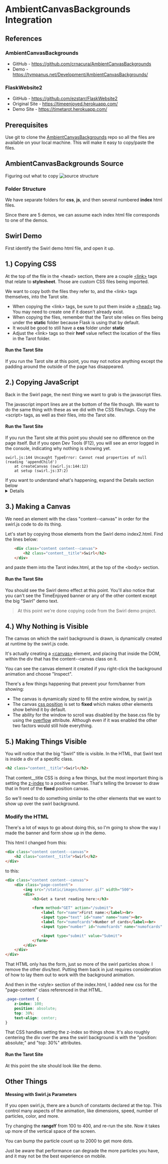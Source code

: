# AmbientCanvasBackgrounds Integration

## References

### AmbientCanvasBackgrounds 
* GitHub - https://github.com/crnacura/AmbientCanvasBackgrounds
* Demo - https://tympanus.net/Development/AmbientCanvasBackgrounds/

### FlaskWebsite2
* GitHub - https://github.com/ezstarr/FlaskWebsite2
* Original Site - https://timeenjoyed.herokuapp.com/
* Demo Site - https://timetarot.herokuapp.com/

## Prerequisites
Use git to clone the [AmbientCanvasBackgrounds](https://github.com/crnacura/AmbientCanvasBackgrounds) repo so all the files are 
available on your local machine.  This will make it easy to copy/paste the files.

## AmbientCanvasBackgrounds Source
Figuring out what to copy
![source structure](images/ambient-background-structure.png)

### Folder Structure
We have separate folders for **css**, **js**, and then several numbered **index** html files.

Since there are 5 demos, we can assume each index html file corresponds to one of the demos.

## Swirl Demo
First identify the Swirl demo html file, and open it up.

## 1.) Copying CSS
At the top of the file in the &lt;head&gt; section, there are a couple [&lt;link&gt;](https://developer.mozilla.org/en-US/docs/Web/HTML/Element/link) tags that relate to **stylesheet**.  Those are custom CSS files being imported.

We want to copy both the files they refer to, and the &lt;link&gt; tags themselves, into the Tarot site.

<ul>
    <li>When copying the &lt;link&gt; tags, be sure to put them inside a <a href="https://developer.mozilla.org/en-US/docs/Web/HTML/Element/head">&lt;head&gt;</a> tag.  You may need to create one if it doesn't already exist.</li> 
    <li>When copying the files, remember that the Tarot site relies on files being under the <b>static</b> folder because Flask is using that by default.</li>
    <li>It would be good to still have a <b>css</b> folder under <b>static</b></li>
    <li>Adjust the &lt;link&gt; tags so their <b>href</b> value reflect the location of the files in the Tarot folder.</li>
</ul>

#### Run the Tarot Site
If you run the Tarot site at this point, you may not notice anything except the padding around the outside of the page has disappeared.

## 2.) Copying JavaScript 
Back in the Swirl page, the next thing we want to grab is the javascript files.  

The javascript import lines are at the bottom of the file though.  We want to do the same thing with these as we did
with the CSS files/tags.  Copy the &lt;script&gt; tags, as well as their files, into the Tarot site.

#### Run the Tarot Site
If you run the Tarot site at this point you should see no difference on the page itself.  But if you open Dev Tools (F12), you 
will see an error logged in the console, indicating why nothing is showing yet.

```shell
swirl.js:144 Uncaught TypeError: Cannot read properties of null (reading 'appendChild')
    at createCanvas (swirl.js:144:12)
    at setup (swirl.js:37:2)
```

<summary>If you want to understand what's happening, expand the Details section below</summary>
<details>
<blockquote>
This means the swirl.js code tried to append a new element to the DOM, but failed.

If we look at the swirl.js, line 144 (the top line in the stack trace), we see that it tried to call:
```shell
container.appendChild(canvas.b);
```
Based on the error "Cannot read properties of null", and the reference to "appendChild", we can infer that the <b>container</b>
value is what's null.

If we look up a few lines, we see where <b>container</b> is declared/assigned.
```shell
container = document.querySelector('.content--canvas');
```

This is trying to find a specific element of our HTML document.  It's doing that by looking for the element that has a class of "content--canvas", and it's not finding one.

If we look in the Tarot index.html, we'll see that doesn't currently exist.  

But if we look in the Swirl demo's index html file, we'll see that does exist.  So we're going to need to have an element 
with that class in the Tarot program too.
</blockquote>
</details>

## 3.) Making a Canvas
We need an element with the class "content--canvas" in order for the swirl.js code to do its thing.

Let's start by copying those elements from the Swirl demo index2.html.  Find the lines below:

```html
    <div class="content content--canvas">
        <h2 class="content__title">Swirl</h2>
    </div>
```

and paste them into the Tarot index.html, at the top of the &lt;body&gt; section.

#### Run the Tarot Site

You should see the Swirl demo effect at this point.  You'll also notice that you can't see
the TimeEnjoyed banner or any of the other content except the big "Swirl" demo text.

<blockquote>At this point we're done copying code from the Swirl demo project.</blockquote>

## 4.) Why Nothing is Visible 
The canvas on which the swirl background is drawn, is dynamically created at runtime by the swirl.js code.

It's actually creating a <a href="https://developer.mozilla.org/en-US/docs/Web/HTML/Element/canvas">&lt;canvas&gt;</a> element, and placing that inside the DOM, within the div that has the content--canvas class on it.

You can see the canvas element it created if you right-click the background animation and choose "Inspect".

There's a few things happening that prevent your form/banner from showing:
* The canvas is dynamically sized to fill the entire window, by swirl.js
* The canvas <a href="https://developer.mozilla.org/en-US/docs/Web/CSS/position">css position</a> is set to <b>fixed</b> which makes other elements show behind it by default.
* The ability for the window to scroll was disabled by the base.css file by using the <a href="https://developer.mozilla.org/en-US/docs/Web/CSS/overflow">overflow</a> attribute.  Although even if it was enabled the other two factors would still hide everything.

## 5.) Making Things Visible 

You will notice that the big "Swirl" title is visible.  In the HTML, that Swirl text is inside a div of a specific class.

```html
<h2 class="content__title">Swirl</h2>
```

That content__title CSS is doing a few things, but the most important thing is setting the <a href="https://developer.mozilla.org/en-US/docs/Web/CSS/z-index">z-index</a> to a positive number.  That's
telling the browser to draw that in front of the <b>fixed</b> position canvas.

So we'll need to do something similar to the other elements that we want to show up over
the swirl background.

### Modify the HTML

There's a lot of ways to go about doing this, so I'm going to show the way I made the 
banner and form show up in the demo.

This html I changed from this:
```html
<div class="content content--canvas">
    <h2 class="content__title">Swirl</h2>
</div>
```

to this:
```html
<div class="content content--canvas">
    <div class="page-content">
        <img src="/static/images/banner.gif" width="500">
        <div>
            <h3>Get a tarot reading here:</h3>

            <form method="GET" action="/submit">
                <label for="name">First name:</label><br>
                <input type="text" id="name" name="name"><br>
                <label for="numofcards">Number of cards</label><br>
                <input type="number" id="numofcards" name="numofcards" min="1" max="6">

                <input type="submit" value="Submit">
            </form>
        </div>
    </div>
</div>
```

That HTML only has the form, just so more of the swirl particles show.  I remove the other divs/text.  Putting them back in just requires consideration of how to lay them out to work with the background animation.

And then in the &lt;style&gt; section of the index.html, I added new css for the "page-content" class referenced in that HTML.

```css
.page-content {
    z-index: 100;
    position: absolute;
    top: 30%;
    text-align: center;
}
```

That CSS handles setting the z-index so things show.  It's also roughly centering the div over the area
the swirl background is with the "position: absolute;" and "top: 30%" attributes.

#### Run the Tarot Site
At this point the site should look like the demo.

## Other Things

#### Messing with Swirl.js Parameters
If you open swirl.js, there are a bunch of constants declared at the top.  This control many 
aspects of the animation, like dimensions, speed, number of particles, color, and more.

Try changing the <b>rangeY</b> from 100 to 400, and re-run the site.  Now it takes up more of the vertical space of the screen.

You can bump the particle count up to 2000 to get more dots.

Just be aware that performance can degrade the more particles you have, and it may not be the best experience on mobile.







